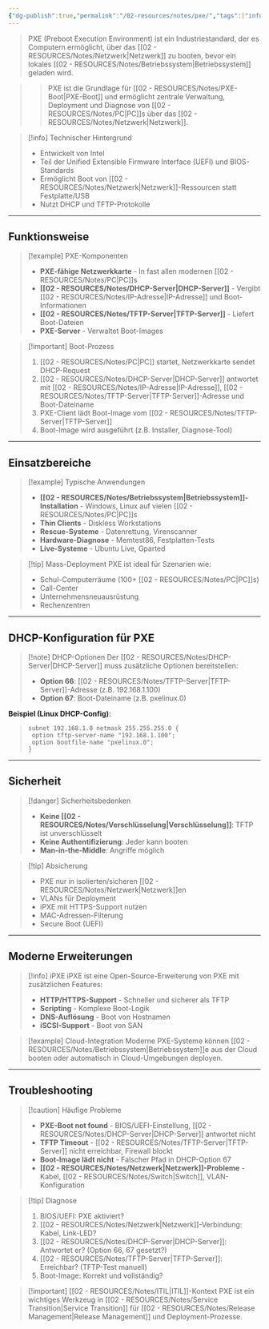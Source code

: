 ```yaml
---
{"dg-publish":true,"permalink":"/02-resources/notes/pxe/","tags":["informatik/netzwerk","informatik/deployment","GFN/LF06"],"noteIcon":"","updated":"2025-10-24T13:04:08.503+02:00"}
---
```



>PXE (Preboot Execution Environment) ist ein Industriestandard, der es Computern ermöglicht, über das [[02 - RESOURCES/Notes/Netzwerk\|Netzwerk]] zu booten, bevor ein lokales [[02 - RESOURCES/Notes/Betriebssystem\|Betriebssystem]] geladen wird.

>>PXE ist die Grundlage für [[02 - RESOURCES/Notes/PXE-Boot\|PXE-Boot]] und ermöglicht zentrale Verwaltung, Deployment und Diagnose von [[02 - RESOURCES/Notes/PC\|PC]]s über das [[02 - RESOURCES/Notes/Netzwerk\|Netzwerk]].

>[!info] Technischer Hintergrund
>- Entwickelt von Intel
>- Teil der Unified Extensible Firmware Interface (UEFI) und BIOS-Standards
>- Ermöglicht Boot von [[02 - RESOURCES/Notes/Netzwerk\|Netzwerk]]-Ressourcen statt Festplatte/USB
>- Nutzt DHCP und TFTP-Protokolle

---

## Funktionsweise

>[!example] PXE-Komponenten
>- **PXE-fähige Netzwerkkarte** - In fast allen modernen [[02 - RESOURCES/Notes/PC\|PC]]s
>- **[[02 - RESOURCES/Notes/DHCP-Server\|DHCP-Server]]** - Vergibt [[02 - RESOURCES/Notes/IP-Adresse\|IP-Adresse]] und Boot-Informationen
>- **[[02 - RESOURCES/Notes/TFTP-Server\|TFTP-Server]]** - Liefert Boot-Dateien
>- **PXE-Server** - Verwaltet Boot-Images

>[!important] Boot-Prozess
>1. [[02 - RESOURCES/Notes/PC\|PC]] startet, Netzwerkkarte sendet DHCP-Request
>2. [[02 - RESOURCES/Notes/DHCP-Server\|DHCP-Server]] antwortet mit [[02 - RESOURCES/Notes/IP-Adresse\|IP-Adresse]], [[02 - RESOURCES/Notes/TFTP-Server\|TFTP-Server]]-Adresse und Boot-Dateiname
>3. PXE-Client lädt Boot-Image vom [[02 - RESOURCES/Notes/TFTP-Server\|TFTP-Server]]
>4. Boot-Image wird ausgeführt (z.B. Installer, Diagnose-Tool)

---

## Einsatzbereiche

>[!example] Typische Anwendungen
>- **[[02 - RESOURCES/Notes/Betriebssystem\|Betriebssystem]]-Installation** - Windows, Linux auf vielen [[02 - RESOURCES/Notes/PC\|PC]]s
>- **Thin Clients** - Diskless Workstations
>- **Rescue-Systeme** - Datenrettung, Virenscanner
>- **Hardware-Diagnose** - Memtest86, Festplatten-Tests
>- **Live-Systeme** - Ubuntu Live, Gparted

>[!tip] Mass-Deployment
>PXE ist ideal für Szenarien wie:
>- Schul-Computerräume (100+ [[02 - RESOURCES/Notes/PC\|PC]]s)
>- Call-Center
>- Unternehmensneuausrüstung
>- Rechenzentren

---

## DHCP-Konfiguration für PXE

>[!note] DHCP-Optionen
>Der [[02 - RESOURCES/Notes/DHCP-Server\|DHCP-Server]] muss zusätzliche Optionen bereitstellen:
>- **Option 66**: [[02 - RESOURCES/Notes/TFTP-Server\|TFTP-Server]]-Adresse (z.B. 192.168.1.100)
>- **Option 67**: Boot-Dateiname (z.B. pxelinux.0)

**Beispiel (Linux DHCP-Config)**:
>```
>subnet 192.168.1.0 netmask 255.255.255.0 {
>  option tftp-server-name "192.168.1.100";
>  option bootfile-name "pxelinux.0";
>}
>```

---

## Sicherheit

>[!danger] Sicherheitsbedenken
>- **Keine [[02 - RESOURCES/Notes/Verschlüsselung\|Verschlüsselung]]**: TFTP ist unverschlüsselt
>- **Keine Authentifizierung**: Jeder kann booten
>- **Man-in-the-Middle**: Angriffe möglich

>[!tip] Absicherung
>- PXE nur in isolierten/sicheren [[02 - RESOURCES/Notes/Netzwerk\|Netzwerk]]en
>- VLANs für Deployment
>- iPXE mit HTTPS-Support nutzen
>- MAC-Adressen-Filterung
>- Secure Boot (UEFI)

---

## Moderne Erweiterungen

>[!info] iPXE
>iPXE ist eine Open-Source-Erweiterung von PXE mit zusätzlichen Features:
>- **HTTP/HTTPS-Support** - Schneller und sicherer als TFTP
>- **Scripting** - Komplexe Boot-Logik
>- **DNS-Auflösung** - Boot von Hostnamen
>- **iSCSI-Support** - Boot von SAN

>[!example] Cloud-Integration
>Moderne PXE-Systeme können [[02 - RESOURCES/Notes/Betriebssystem\|Betriebssystem]]e aus der Cloud booten oder automatisch in Cloud-Umgebungen deployen.

---

## Troubleshooting

>[!caution] Häufige Probleme
>- **PXE-Boot not found** - BIOS/UEFI-Einstellung, [[02 - RESOURCES/Notes/DHCP-Server\|DHCP-Server]] antwortet nicht
>- **TFTP Timeout** - [[02 - RESOURCES/Notes/TFTP-Server\|TFTP-Server]] nicht erreichbar, Firewall blockt
>- **Boot-Image lädt nicht** - Falscher Pfad in DHCP-Option 67
>- **[[02 - RESOURCES/Notes/Netzwerk\|Netzwerk]]-Probleme** - Kabel, [[02 - RESOURCES/Notes/Switch\|Switch]], VLAN-Konfiguration

>[!tip] Diagnose
>1. BIOS/UEFI: PXE aktiviert?
>2. [[02 - RESOURCES/Notes/Netzwerk\|Netzwerk]]-Verbindung: Kabel, Link-LED?
>3. [[02 - RESOURCES/Notes/DHCP-Server\|DHCP-Server]]: Antwortet er? (Option 66, 67 gesetzt?)
>4. [[02 - RESOURCES/Notes/TFTP-Server\|TFTP-Server]]: Erreichbar? (TFTP-Test manuell)
>5. Boot-Image: Korrekt und vollständig?

>[!important] [[02 - RESOURCES/Notes/ITIL\|ITIL]]-Kontext
>PXE ist ein wichtiges Werkzeug in [[02 - RESOURCES/Notes/Service Transition\|Service Transition]] für [[02 - RESOURCES/Notes/Release Management\|Release Management]] und Deployment-Prozesse.
